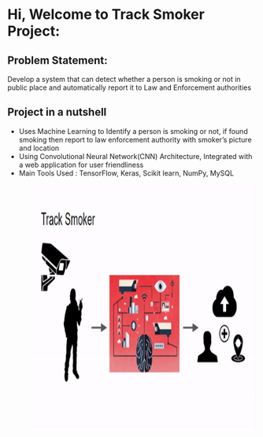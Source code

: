 # Hi, Welcome to Track Smoker Project:
## Problem Statement:
Develop a system that can detect whether a person is smoking or not in public place and automatically report it to Law and Enforcement authorities
## Project in a nutshell
<ul>
<li>
Uses Machine Learning to Identify a person is smoking or not, if found smoking then report to law enforcement authority with smoker’s  picture and location
</li>
<li>
  Using Convolutional Neural Network(CNN) Architecture, Integrated with a web application for user friendliness
</li>
<li>
Main Tools Used : TensorFlow, Keras, Scikit learn, NumPy, MySQL
</li>
<ul/>

<img src="Architecture.gif" height="500px">
